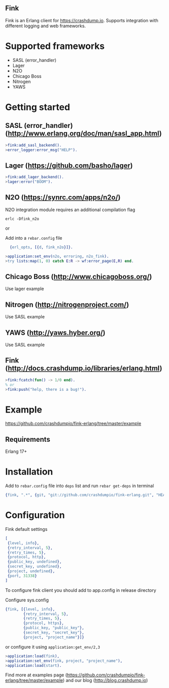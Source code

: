 Fink
----

Fink is an Erlang client for https://crashdump.io. Supports integration with different logging and web frameworks.

Supported frameworks
====================

* SASL (error_handler)
* Lager
* N2O
* Chicago Boss
* Nitrogen
* YAWS

Getting started
===============

SASL (error_handler) (http://www.erlang.org/doc/man/sasl_app.html)
---

```erlang
>fink:add_sasl_backend().
>error_logger:error_msg("HELP").

```

Lager (https://github.com/basho/lager)
---

```erlang
>fink:add_lager_backend().
>lager:error("BOOM").
```

N2O (https://synrc.com/apps/n2o/)
---

N2O integration module requires an additional compilation flag


```
erlc -Dfink_n2o
```
or

Add into a `rebar.config` file

```erlang
  {erl_opts, [{d, fink_n2o}]}.
```

```erlang
>application:set_env(n2o, erroring, n2o_fink).
>try lists:map(1, 0) catch E:R -> wf:error_page(E,R) end.
```

Chicago Boss (http://www.chicagoboss.org/)
---

Use lager example


Nitrogen (http://nitrogenproject.com/)
---

Use SASL example

YAWS (http://yaws.hyber.org/)
---

Use SASL example

Fink (http://docs.crashdump.io/libraries/erlang.html)
----

```erlang
>fink:fcatch(fun() -> 1/0 end).
% or
>fink:push("help, there is a bug!").
```

Example
=======

https://github.com/crashdumpio/fink-erlang/tree/master/example


Requirements
------------

Erlang 17+


Installation
============


Add to `rebar.config` file into `deps` list and run `rebar get-deps` in terminal

```erlang
{fink, ".*", {git, "git://github.com/crashdumpio/fink-erlang.git", "HEAD"}}
```

Configuration
=============

Fink default settings

```erlang
[
 {level, info},
 {retry_interval, 5},
 {retry_times, 5},
 {protocol, http},
 {public_key, undefined},
 {secret_key, undefined},
 {project, undefined},
 {port, 31338}
]
```

To configure fink client you should add to app.config in release directory

Configure sys.config

```erlang
{fink, [{level, info},
        {retry_interval, 5},
        {retry_times, 5},
        {protocol, https},
        {public_key, "public_key"},
        {secret_key, "secret_key"},
        {project, "project_name"}]}
```

or configure it using `application:get_env/2,3`

```erlang
>application:load(fink),
>application:set_env(fink, project, "project_name"),
>application:load(start).
```

Find more at examples page (https://github.com/crashdumpio/fink-erlang/tree/master/example)
and our blog (http://blog.crashdump.io)
